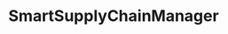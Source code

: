 # SmartSupplyChainManager

<!-- link to video demo: https://drive.google.com/drive/folders/1NJH-CK8kdWwo_Iy3t_UDUwd-cEtXHh_Q?usp=sharing -->